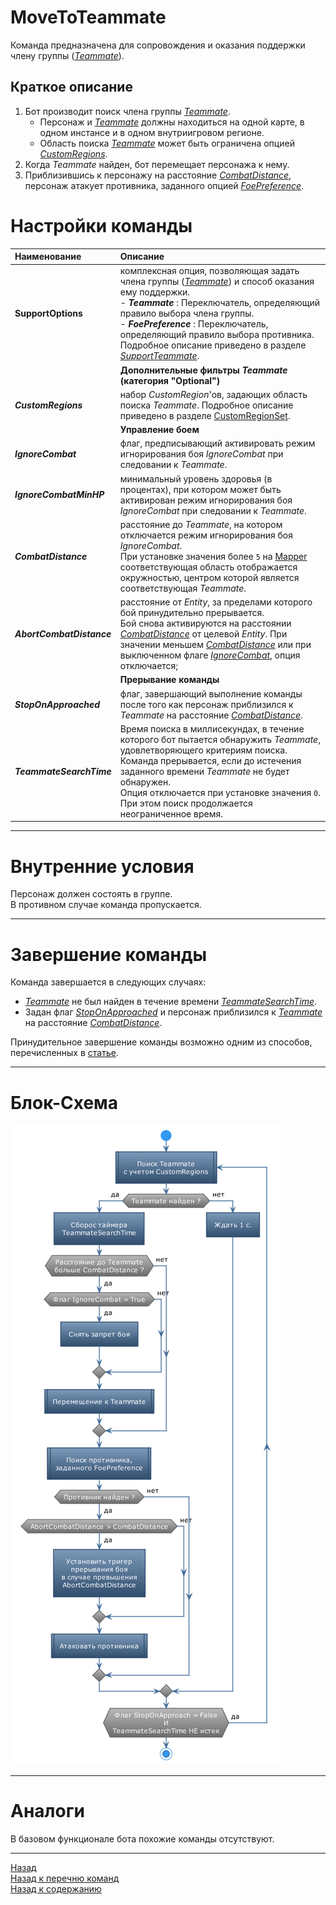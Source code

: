 # **MoveToTeammate**

Команда предназначена для сопровождения и оказания поддержки члену группы ([*Teammate*](#ref-Teammate)).

## **Краткое описание**

1. Бот производит поиск члена группы [*Teammate*](#ref-Teammate). <br/>
   - Персонаж и [*Teammate*](#ref-Teammate) должны находиться на одной карте, в одном инстансе и в одном внутриигровом регионе.
   - Область поиска [*Teammate*](#ref-Teammate) может быть ограничена опцией [*CustomRegions*](#ref-CustomRegions).
2. Когда *Teammate* найден, бот перемещает персонажа к нему.
3. Приблизившись к персонажу на расстояние [*CombatDistance*](#ref-CombatDistance), персонаж атакует противника, заданного опцией [*FoePreference*](#ref-FoePreference).


# **Настройки команды**

| **Наименование** | **Описание** 
|:-----------------|:-------------
|**SupportOptions**| комплексная опция, позволяющая задать члена группы ([*Teammate*](#ref-Teammate)) и способ оказания ему поддержки.<br/>- <a name ="ref-Teammate">***Teammate***</a> : Переключатель, определяющий правило выбора члена группы.<br/><a name ="ref-FoePreference">- ***FoePreference***</a> : Переключатель, определяющий правило выбора противника.<br/>Подробное описание приведено в разделе [*SupportTeammate*](../../General/SupportTeammate-RU.md).
||**Дополнительные фильтры *Teammate* <br/>(категория "Optional")**
|<a name ="ref-CustomRegions">***CustomRegions***</a> | набор *CustomRegion*'ов, задающих область поиска *Teammate*. Подробное описание приведено в разделе [CustomRegionSet](../../General/CustomRegionSet-RU.md).
||**Управление боем**
|<a name ="ref-IgnoreCombat">***IgnoreCombat***</a> | флаг, предписывающий активировать режим игнорирования боя *IgnoreCombat* при следовании к *Teammate*.
|<a name ="ref-IgnoreCombatMinHP">***IgnoreCombatMinHP***</a> | минимальный уровень здоровья (в процентах), при котором может быть активирован режим игнорирования боя *IgnoreCombat* при следовании к *Teammate*.
|<a name ="ref-CombatDistance">***CombatDistance***</a> | расстояние до *Teammate*, на котором отключается режим игнорирования боя *IgnoreCombat*. <br/> При установке значения более ``5`` на [Mapper](../../Patches/Mapper/Mapper-RU.md) соответствующая область отображается окружностью, центром которой является соответствующая *Teammate*.
|<a name ="ref-AbortCombatDistance">***AbortCombatDistance***</a> | расстояние от *Entity*, за пределами которого бой принудительно прерывается. <br/> Бой снова активируются на расстоянии [*CombatDistance*](#ref-CombatDistance) от целевой *Entity*. При значении меньшем [*CombatDistance*](#ref-CombatDistance) или при выключенном флаге [*IgnoreCombat*](#ref-IgnoreCombat), опция отключается;
||**Прерывание команды**
|<a name ="ref-StopOnApproached">***StopOnApproached***</a> | флаг, завершающий выполнение команды после того как персонаж приблизился к *Teammate* на расстояние [*CombatDistance*](#ref-CombatDistance).
|<a name ="ref-TeammateSearchTime">***TeammateSearchTime***</a> | Время поиска в миллисекундах, в течение которого бот пытается обнаружить *Teammate*, удовлетворяющего критериям поиска.<br/> Команда прерывается, если до истечения заданного времени *Teammate* не будет обнаружен.<br/> Опция отключается при установке значения ``0``. При этом поиск продолжается неограниченное время.


<!-- |**SupportOptions**|**Комплексная опция, позволяющая задать члена группы ([*Teammate*](#ref-Teammate)) и способ оказания ему поддержки.**
|<a name ="ref-Teammate">*SupportOptions.**Teammate***</a> | Переключатель, определяющий правило выбора члена группы:<br/> - ***Leader*** : лидер группы;<br/>- ***Tank*** : танк;<br/>- ***Healer*** : целитель;<br/>- ***Sturdiest*** : наиболее выносливый член группы (c наибольшим значением максимума ХР);<br/>- ***SturdiestDD*** : наиболее выносливый (сильный) дамагер (c наибольшим значением максимум ХР).  <br/>Урон, и хп персонажа сейчас считаются от ОУП'a с разными коэффициентами, поэтому можно принять MaxHP за приблизительную оценку DPS;<br/>- ***Weakest*** : слабейший член группы (c наименьшим значением максимума ХР);<br/>- ***WeakestDD*** : слабейший дамагер (c наименьшим значением максимума ХР). <br/>Урон, и хп персонажа сейчас считаются от ОУП'a с разными коэффициентами, поэтому можно принять MaxHP за приблизительную оценку DPS;<br/>- ***MostInjured*** : наиболее израненный член группы (c наименьшим значением ХР);<br/> - ***MostInjuredDD*** : наиболее израненный дамагер (c наименьшим значением ХР).
|<a name ="ref-FoePreference">*SupportOptions.**FoePreference***</a>|Переключатель, определяющий правило выбора противника:<br/> - ***TeammatesTarget*** : противник, которого атакует заданный член группы;<br/>- ***ClosestToPlayer*** : Ближайший к игроку противник;<br/>- ***ClosestToTeammate*** : Противник, ближайший к поднадзорному члену группы;<br/>- ***Sturdiest*** : Самый выносливый противник (c наибольшим значением максимума ХР);<br/>- ***Weakest*** : Наименее выносливый противник (c наименьшим значением максимума ХР);<br/>- ***MostInjured*** : Наиболее раненый противник (с наименьшим НР).
-->
---

# **Внутренние условия**

Персонаж должен состоять в группе.<br/>
В противном случае команда пропускается.

---

# **Завершение команды**

Команда завершается в следующих случаях:
- [*Teammate*](#ref-Teammate) не был найден в течение времени [*TeammateSearchTime*](#ref-TeammateSearchTime).
- Задан флаг [*StopOnApproached*](#ref-StopOnApproached) и персонаж приблизился к [*Teammate*](#ref-Teammate) на расстояние [*CombatDistance*](#ref-CombatDistance).

Принудительное завершение команды возможно одним из способов, перечисленных в [статье](ForcedQuesterActionTermination-RU.md).

---

# **Блок-Схема**
![Схема](diagrams/MoveToTeammate.png)

---

# **Аналоги**
В базовом функционале бота похожие команды отсутствуют.

---

<a href="javascript:history.back()">Назад</a>  
[Назад к перечню команд](../EntityTools-QuesterExtensions-RU.md#ref-Actions)  
[Назад к содержанию](../../index.md)
